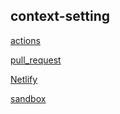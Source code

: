 ## context-setting

[actions](https://github.com/IbrahimAbuawad/todo-app/actions)

[pull_request](https://github.com/IbrahimAbuawad/todo-app/pull/2)

[Netlify](eloquent-beaver-ad07d6.netlify.app)

[sandbox](https://codesandbox.io/s/nervous-leftpad-ynqgm)
